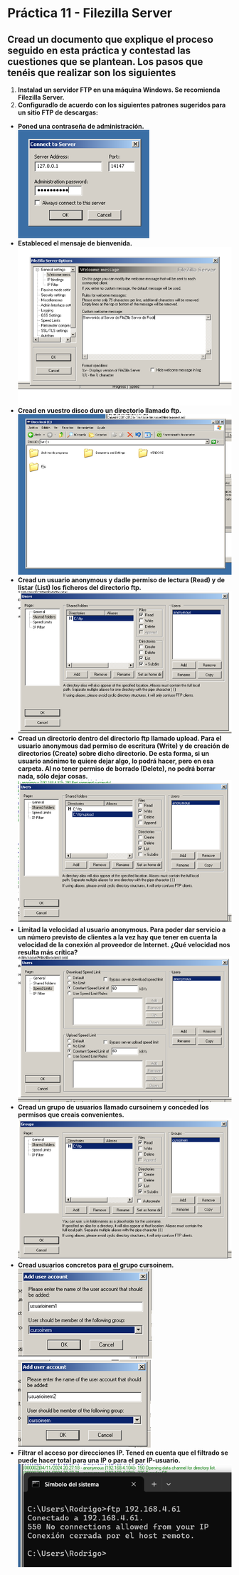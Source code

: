 # Práctica 11 - Filezilla Server

## Cread un documento que explique el proceso seguido en esta práctica y contestad las cuestiones que se plantean. Los pasos que tenéis que realizar son los siguientes

1. **Instalad un servidor FTP en una máquina Windows. Se recomienda Filezilla Server.**
1. **Configuradlo de acuerdo con los siguientes patrones sugeridos para un sitio FTP de descargas:**

- **Poned una contraseña de administración.**
![alt text](image.png)
- **Estableced el mensaje de bienvenida.**
![alt text](image-1.png)
- **Cread en vuestro disco duro un directorio llamado ftp.**
![alt text](image-2.png)
- **Cread un usuario anonymous y dadle permiso de lectura (Read) y de listar (List) los ficheros del directorio ftp.**
![alt text](image-3.png)
- **Cread un directorio dentro del directorio ftp llamado upload. Para el usuario anonymous dad permiso de escritura (Write) y de creación de directorios (Create) sobre dicho directorio. De esta forma, si un usuario anónimo te quiere dejar algo, lo podrá hacer, pero en esa carpeta. Al no tener permiso de borrado (Delete), no podrá borrar nada, sólo dejar cosas.**
![alt text](<Screenshot from 2024-11-05 18-48-43.png>)
- **Limitad la velocidad al usuario anonymous. Para poder dar servicio a un número previsto de clientes a la vez hay que tener en cuenta la velocidad de la conexión al proveedor de Internet. ¿Qué velocidad nos resulta más crítica?**
![alt text](image-5.png)
- **Cread un grupo de usuarios llamado cursoinem y conceded los permisos que creais convenientes.**
![alt text](image-6.png)
- **Cread usuarios concretos para el grupo cursoinem.**
![alt text](image-7.png)
![alt text](image-8.png)
- **Filtrar el acceso por direcciones IP. Tened en cuenta que el filtrado se puede hacer total para una IP o para el par IP-usuario.**
![alt text](image-9.png)
  